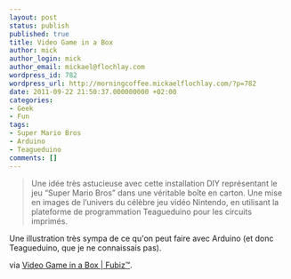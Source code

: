 ```yaml
---
layout: post
status: publish
published: true
title: Video Game in a Box
author: mick
author_login: mick
author_email: mickael@flochlay.com
wordpress_id: 782
wordpress_url: http://morningcoffee.mickaelflochlay.com/?p=782
date: 2011-09-22 21:50:37.000000000 +02:00
categories:
- Geek
- Fun
tags:
- Super Mario Bros
- Arduino
- Teagueduino
comments: []
---
```

<blockquote>Une idée très astucieuse avec cette installation DIY représentant le jeu “Super Mario Bros” dans une véritable boîte en carton. Une mise en images de l’univers du célèbre jeu vidéo Nintendo, en utilisant la plateforme de programmation Teagueduino pour les circuits imprimés.</blockquote>
Une illustration très sympa de ce qu'on peut faire avec Arduino (et donc Teagueduino, que je ne connaissais pas).

via <a href="http://www.fubiz.net/2011/09/12/video-game-in-a-box/">Video Game in a Box | Fubiz™</a>.
